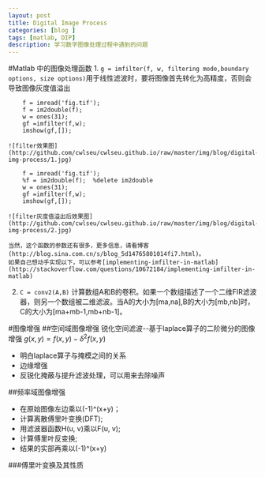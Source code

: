 ```yaml
---
layout: post
title: Digital Image Process
categories: [blog ]
tags: [matlab, DIP]
description: 学习数字图像处理过程中遇到的问题
---
```


#Matlab 中的图像处理函数
1. 
	`g = imfilter(f, w, filtering mode,boundary options, size options)`用于线性滤波时，要将图像首先转化为高精度，否则会导致图像灰度值溢出

		f = imread('fig.tif');  
		f = im2double(f);  
		w = ones(31);  
		gf =imfilter(f,w);  
		imshow(gf,[]);  

	![filter效果图](http://github.com/cwlseu/cwlseu.github.io/raw/master/img/blog/digital-img-process/1.jpg)
		
		f = imread('fig.tif');  
		%f = im2double(f);  %delete im2double
		w = ones(31);  
		gf =imfilter(f,w);  
		imshow(gf,[]); 

	![filter灰度值溢出后效果图](http://github.com/cwlseu/cwlseu.github.io/raw/master/img/blog/digital-img-process/2.jpg)

	当然，这个函数的参数还有很多，更多信息，请看博客(http://blog.sina.com.cn/s/blog_5d14765801014fi7.html)。
	如果自己想动手实现以下，可以参考[implementing-imfilter-in-matlab](http://stackoverflow.com/questions/10672184/implementing-imfilter-in-matlab)
2. 
	`C = conv2(A,B)` 计算数组A和B的卷积。如果一个数组描述了一个二维FIR滤波器，则另一个数组被二维滤波。当A的大小为[ma,na],B的大小为[mb,nb]时，C的大小为[ma+mb-1,mb+nb-1]。

#图像增强
##空间域图像增强
锐化空间滤波--基于laplace算子的二阶微分的图像增强
	$g(x,y) = f(x,y) - \delta^2f(x,y)$
* 明白laplace算子与掩模之间的关系
* 边缘增强
* 反锐化掩蔽与提升滤波处理，可以用来去除噪声

##频率域图像增强

* 在原始图像左边乘以(-1)^(x+y)；
* 计算离散傅里叶变换(DFT); 
* 用滤波器函数H(u, v)乘以F(u, v); 
* 计算傅里叶反变换; 
* 结果的实部再乘以(-1)^(x+y)

###傅里叶变换及其性质
